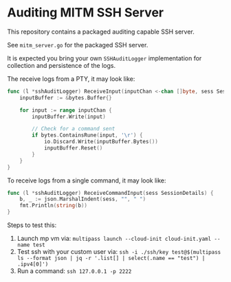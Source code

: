 # Auditing MITM SSH Server
This repository contains a packaged auditing capable SSH server.

See `mitm_server.go` for the packaged SSH server.

It is expected you bring your own `SSHAuditLogger` implementation for collection and persistence of the 
logs.

The receive logs from a PTY, it may look like:
```go
func (l *sshAuditLogger) ReceiveInput(inputChan <-chan []byte, sess SessionDetails) {
	inputBuffer := &bytes.Buffer{}

	for input := range inputChan {
		inputBuffer.Write(input)

		// Check for a command sent
		if bytes.ContainsRune(input, '\r') {
			io.Discard.Write(inputBuffer.Bytes())
			inputBuffer.Reset()
		}
	}
}
```

To receive logs from a single command, it may look like:
```go
func (l *sshAuditLogger) ReceiveCommandInput(sess SessionDetails) {
	b, _ := json.MarshalIndent(sess, "", " ")
	fmt.Println(string(b))
}
```

Steps to test this:
1. Launch mp vm via: `multipass launch --cloud-init cloud-init.yaml --name test`
2. Test ssh with your custom user via: `ssh -i ./ssh/key test@$(multipass ls --format json | jq -r '.list[] | select(.name == "test") | .ipv4[0]')`
3. Run a command: `ssh 127.0.0.1 -p 2222`